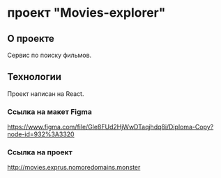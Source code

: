 # проект "Movies-explorer"

## О проекте
Сервис по поиску фильмов.

## Технологии
Проект написан на React.

### Ссылка на макет Figma
https://www.figma.com/file/Gle8FUd2HjWwDTaqjhdq8i/Diploma-Copy?node-id=932%3A3320

### Ссылка на проект
http://movies.exprus.nomoredomains.monster